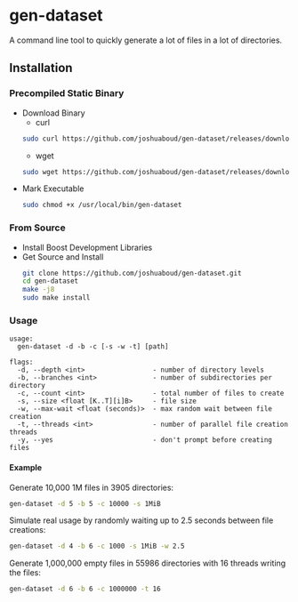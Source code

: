 # gen-dataset
A command line tool to quickly generate a lot of files in a lot of directories.

## Installation
### Precompiled Static Binary
* Download Binary
  - curl
  ```sh
  sudo curl https://github.com/joshuaboud/gen-dataset/releases/download/v1.0/gen-dataset -o /usr/local/bin/gen-dataset
  ```
  - wget
  ```sh
  sudo wget https://github.com/joshuaboud/gen-dataset/releases/download/v1.0/gen-dataset -P /usr/local/bin
  ```
* Mark Executable
  ```sh
  sudo chmod +x /usr/local/bin/gen-dataset
  ```
### From Source
* Install Boost Development Libraries
* Get Source and Install
  ```sh
  git clone https://github.com/joshuaboud/gen-dataset.git
  cd gen-dataset
  make -j8
  sudo make install
  ```

### Usage
```
usage:
  gen-dataset -d -b -c [-s -w -t] [path]

flags:
  -d, --depth <int>                 - number of directory levels
  -b, --branches <int>              - number of subdirectories per directory
  -c, --count <int>                 - total number of files to create
  -s, --size <float [K..T][i]B>     - file size
  -w, --max-wait <float (seconds)>  - max random wait between file creation
  -t, --threads <int>               - number of parallel file creation threads
  -y, --yes                         - don't prompt before creating files
```
#### Example
Generate 10,000 1M files in 3905 directories:
```sh
gen-dataset -d 5 -b 5 -c 10000 -s 1MiB
```
Simulate real usage by randomly waiting up to 2.5 seconds between file creations:
```sh
gen-dataset -d 4 -b 6 -c 1000 -s 1MiB -w 2.5
```
Generate 1,000,000 empty files in 55986 directories with 16 threads writing the files:
```sh
gen-dataset -d 6 -b 6 -c 1000000 -t 16
```

